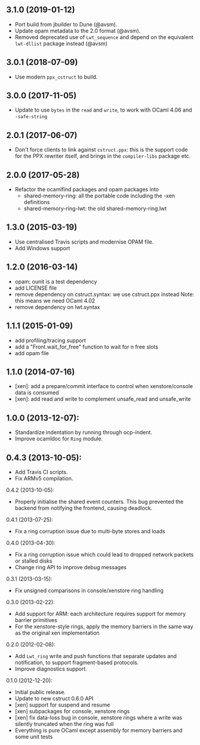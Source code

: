 ## 3.1.0 (2019-01-12)

* Port build from jbuilder to Dune (@avsm).
* Update opam metadata to the 2.0 format (@avsm). 
* Removed deprecated use of `Lwt_sequence` and depend
  on the equivalent `lwt-dllist` package instead (@avsm)

## 3.0.1 (2018-07-09)

* Use modern `ppx_cstruct` to build.

## 3.0.0 (2017-11-05)

* Update to use `bytes` in the `read` and `write`, to work with OCaml 4.06 and
  `-safe-string`

## 2.0.1 (2017-06-07)
* Don't force clients to link against `cstruct.ppx`: this is the support code
  for the PPX rewriter itself, and brings in the `compiler-libs` package etc.

## 2.0.0 (2017-05-28)
* Refactor the ocamlfind packages and opam packages into
  - shared-memory-ring: all the portable code including the -xen definitions
  - shared-memory-ring-lwt: the old shared-memory-ring.lwt

## 1.3.0 (2015-03-19)
* Use centralised Travis scripts and modernise OPAM file.
* Add Windows support

## 1.2.0 (2016-03-14)
* opam: ounit is a test dependency
* add LICENSE file
* remove dependency on cstruct.syntax: we use cstruct.ppx instead
  Note: this means we need OCaml 4.02
* remove dependency on lwt.syntax

## 1.1.1 (2015-01-09)
* add profiling/tracing support
* add a "Front.wait_for_free" function to wait for n free slots
* add opam file

## 1.1.0 (2014-07-16)
* [xen]: add a prepare/commit interface to control when xenstore/console data is consumed
* [xen]: add read and write to complement unsafe_read and unsafe_write

## 1.0.0 (2013-12-07):
* Standardize indentation by running through ocp-indent.
* Improve ocamldoc for `Ring` module.

## 0.4.3 (2013-10-05):
* Add Travis CI scripts.
* Fix ARMv5 compilation.

0.4.2 (2013-10-05):
* Properly initialise the shared event counters. This bug prevented the
  backend from notifying the frontend, causing deadlock.

0.4.1 (2013-07-25):
* Fix a ring corruption issue due to multi-byte stores and loads

0.4.0 (2013-04-30):
* Fix a ring corruption issue which could lead to dropped network packets
  or stalled disks
* Change ring API to improve debug messages

0.3.1 (2013-03-15):
* Fix unsigned comparisons in console/xenstore ring handling

0.3.0 (2013-02-22):
* Add support for ARM: each architecture requires support for memory barrier primitives
* For the xenstore-style rings, apply the memory barriers in the same way as the original xen implementation

0.2.0 (2012-02-08):
* Add `Lwt_ring` write and push functions that separate updates and notification, to support fragment-based protocols.
* Improve diagnostics support.

0.1.0 (2012-12-20):
* Initial public release.
* Update to new cstruct 0.6.0 API
* [xen] support for suspend and resume
* [xen] subpackages for console, xenstore rings
* [xen] fix data-loss bug in console, xenstore rings where a write
  was silently truncated when the ring was full
* Everything is pure OCaml except assembly for memory barriers and
  some unit tests
